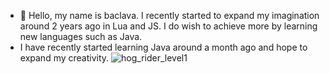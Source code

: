 - 👋 Hello, my name is baclava. I recently started to expand my imagination around 2 years ago in Lua and JS. I do wish to achieve more by learning new languages such as Java.
- I have recently started learning Java around a month ago and hope to expand my creativity.
![hog_rider_level1](https://user-images.githubusercontent.com/85775195/146879355-eb6709b9-7315-4adf-94f1-e61b853803db.jpg)
